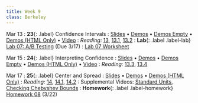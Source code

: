 ```yaml
---
title: Week 9
class: Berkeley
---
```


Mar 13
: **23**{: .label} Confidence Intervals
  : [Slides](https://docs.google.com/presentation/d/1ipzG9XZeOfW5Nmo3HKT6LG9nsItkM9p5HkYL5SrRtEE/edit?usp=sharing) &#8226; [Demos](https://data8.datahub.berkeley.edu/hub/user-redirect/git-pull?repo=https%3A%2F%2Fgithub.com%2Fdata-8%2Fmaterials-sp23&urlpath=retro%2Ftree%2Fmaterials-sp23%2Flec%2Flec23.ipynb&branch=main) &#8226; [Demos Empty](https://data8.datahub.berkeley.edu/hub/user-redirect/git-pull?repo=https%3A%2F%2Fgithub.com%2Fdata-8%2Fmaterials-sp23&urlpath=retro%2Ftree%2Fmaterials-sp23%2Flec%2Flec23_empty.ipynb&branch=main) &#8226;   [Demos (HTML Only)](assets/demo_html/lec23.html) &#8226; [Video](https://youtu.be/5Mb9RoO1pXY)
: *Reading:* [13](https://inferentialthinking.com/chapters/13/Estimation.html), [13.1](https://inferentialthinking.com/chapters/13/1/Percentiles.html), [13.2](https://inferentialthinking.com/chapters/13/2/Bootstrap.html)
: **Lab**{: .label .label-lab} [Lab 07: A/B Testing](https://data8.datahub.berkeley.edu/hub/user-redirect/git-pull?repo=https%3A%2F%2Fgithub.com%2Fdata-8%2Fmaterials-sp23&urlpath=retro%2Ftree%2Fmaterials-sp23%2Fmaterials%2Fsp23%2Flab%2Flab07%2Flab07.ipynb&branch=main) (Due 3/17)
  : [Lab 07 Worksheet](https://drive.google.com/file/d/1w0oOlY0EsIrJ74bfF6PIs7932G6Lpy3U/view?usp=sharing)

Mar 15
: **24**{: .label} Interpreting Confidence
  : [Slides](https://docs.google.com/presentation/d/13ubB9H0kEMGs1c29OFBkES9pBdEg36ErQCn2ZjfHuY4/edit?usp=sharing) &#8226; [Demos](https://data8.datahub.berkeley.edu/hub/user-redirect/git-pull?repo=https%3A%2F%2Fgithub.com%2Fdata-8%2Fmaterials-sp23&urlpath=retro%2Ftree%2Fmaterials-sp23%2Flec%2Flec24.ipynb&branch=main) &#8226; [Demos Empty](https://data8.datahub.berkeley.edu/hub/user-redirect/git-pull?repo=https%3A%2F%2Fgithub.com%2Fdata-8%2Fmaterials-sp23&urlpath=retro%2Ftree%2Fmaterials-sp23%2Flec%2Flec24_empty.ipynb&branch=main) &#8226;   [Demos (HTML Only)](assets/demo_html/lec24.html) &#8226; [Video](https://youtu.be/8XPxVzSU_sI)
: *Reading:* [13.3](https://inferentialthinking.com/chapters/13/3/Confidence_Intervals.html), [13.4](https://inferentialthinking.com/chapters/13/4/Using_Confidence_Intervals.html)

Mar 17
: **25**{: .label} Center and Spread
  : [Slides](https://docs.google.com/presentation/d/1dA9YcXN8PJTKaasg4f2KaOQvI0MzUGW3BXqgVpzyd0E/edit?usp=sharing) &#8226; [Demos](https://data8.datahub.berkeley.edu/hub/user-redirect/git-pull?repo=https%3A%2F%2Fgithub.com%2Fdata-8%2Fmaterials-sp23&urlpath=retro%2Ftree%2Fmaterials-sp23%2Flec%2Flec25.ipynb&branch=main) &#8226;   [Demos (HTML Only)](assets/demo_html/lec25.html)<!-- &#8226; [Video](#)-->
: *Reading:* [14](https://inferentialthinking.com/chapters/14/Why_the_Mean_Matters.html), [14.1](https://inferentialthinking.com/chapters/14/1/Properties_of_the_Mean.html), [14.2](https://inferentialthinking.com/chapters/14/2/Variability.html)
  : Supplemental Videos: [Standard Units](https://youtu.be/5R7D1a8ek-w), [Checking Chebyshev Bounds](https://youtu.be/Cl01jt8e0JI)
: **Homework**{: .label .label-homework} [Homework 08](https://data8.datahub.berkeley.edu/hub/user-redirect/git-pull?repo=https%3A%2F%2Fgithub.com%2Fdata-8%2Fmaterials-sp23&urlpath=retro%2Ftree%2Fmaterials-sp23%2F%2Fmaterials%2Fsp23%2Fhw%2Fhw08%2Fhw08.ipynb&branch=main) (3/22)

